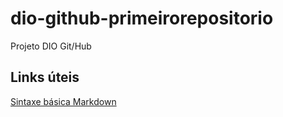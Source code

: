 # dio-github-primeirorepositorio
Projeto DIO Git/Hub

## Links úteis
[Sintaxe básica Markdown](https://www.markdownguide.org/basic-sintax/)
